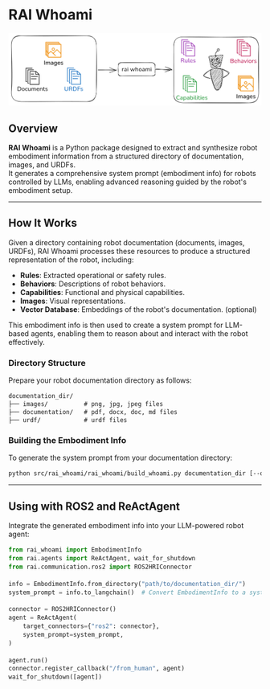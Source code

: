 # RAI Whoami

![RAI Whoami](./docs/images/rai_whoami.png)

## Overview

**RAI Whoami** is a Python package designed to extract and synthesize robot embodiment information from a structured directory of documentation, images, and URDFs.  
It generates a comprehensive system prompt (embodiment info) for robots controlled by LLMs, enabling advanced reasoning guided by the robot's embodiment setup.

---

## How It Works

Given a directory containing robot documentation (documents, images, URDFs), RAI Whoami processes these resources to produce a structured representation of the robot, including:

- **Rules**: Extracted operational or safety rules.
- **Behaviors**: Descriptions of robot behaviors.
- **Capabilities**: Functional and physical capabilities.
- **Images**: Visual representations.
- **Vector Database**: Embeddings of the robot's documentation. (optional)

This embodiment info is then used to create a system prompt for LLM-based agents, enabling them to reason about and interact with the robot effectively.

### Directory Structure

Prepare your robot documentation directory as follows:

```
documentation_dir/
├── images/          # png, jpg, jpeg files
├── documentation/   # pdf, docx, doc, md files
├── urdf/            # urdf files
```

### Building the Embodiment Info

To generate the system prompt from your documentation directory:

```bash
python src/rai_whoami/rai_whoami/build_whoami.py documentation_dir [--output_dir output_dir] [--build-vector-db]
```

---

## Using with ROS2 and ReActAgent

Integrate the generated embodiment info into your LLM-powered robot agent:

```python
from rai_whoami import EmbodimentInfo
from rai.agents import ReActAgent, wait_for_shutdown
from rai.communication.ros2 import ROS2HRIConnector

info = EmbodimentInfo.from_directory("path/to/documentation_dir/")
system_prompt = info.to_langchain()  # Convert EmbodimentInfo to a system prompt

connector = ROS2HRIConnector()
agent = ReActAgent(
    target_connectors={"ros2": connector},
    system_prompt=system_prompt,
)

agent.run()
connector.register_callback("/from_human", agent)
wait_for_shutdown([agent])
```
